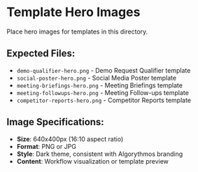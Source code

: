 # Template Hero Images

Place hero images for templates in this directory.

## Expected Files:
- `demo-qualifier-hero.png` - Demo Request Qualifier template
- `social-poster-hero.png` - Social Media Poster template  
- `meeting-briefings-hero.png` - Meeting Briefings template
- `meeting-followups-hero.png` - Meeting Follow-ups template
- `competitor-reports-hero.png` - Competitor Reports template

## Image Specifications:
- **Size**: 640x400px (16:10 aspect ratio)
- **Format**: PNG or JPG
- **Style**: Dark theme, consistent with Algorythmos branding
- **Content**: Workflow visualization or template preview
